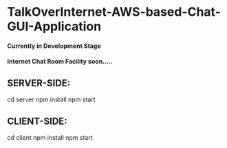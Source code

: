 # TalkOverInternet-AWS-based-Chat-GUI-Application

#### Currently in Development Stage

#### Internet Chat Room Facility soon.....


## SERVER-SIDE:

cd server
npm install
npm start


## CLIENT-SIDE:

cd client
npm install
npm start

